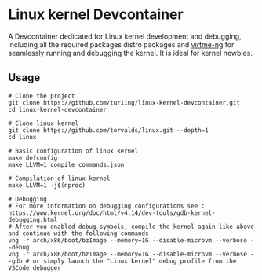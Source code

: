 # Linux kernel Devcontainer

A Devcontainer dedicated for Linux kernel development and debugging, including all the required packages distro packages and [virtme-ng](https://github.com/arighi/virtme-ng) for seamlessly running and debugging the kernel. It is ideal for kernel newbies.


## Usage
```
# Clone the project
git clone https://github.com/tur11ng/linux-kernel-devcontainer.git
cd linux-kernel-devcontainer

# Clone linux kernel
git clone https://github.com/torvalds/linux.git --depth=1
cd linux

# Basic configuration of linux kernel
make defconfig
make LLVM=1 compile_commands.json

# Compilation of linux kernel
make LLVM=1 -j$(nproc)

# Debugging
# For more information on debugging configurations see : https://www.kernel.org/doc/html/v4.14/dev-tools/gdb-kernel-debugging.html
# After you enabled debug symbols, compile the kernel again like above and continue with the following commands
vng -r arch/x86/boot/bzImage --memory=1G --disable-microvm --verbose --debug
vng -r arch/x86/boot/bzImage --memory=1G --disable-microvm --verbose --gdb # or simply launch the "Linux kernel" debug profile from the VSCode debugger
```
